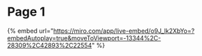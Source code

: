 # Page 1

{% embed url="https://miro.com/app/live-embed/o9J_lk2XbYo=?embedAutoplay=true&moveToViewport=-13344%2C-28309%2C42893%2C22554" %}

